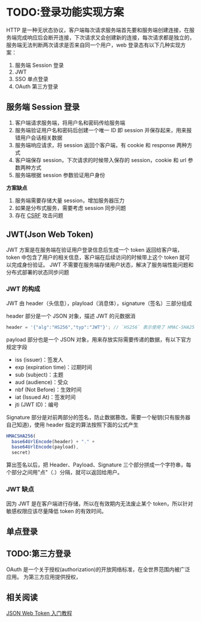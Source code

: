 # TODO:登录功能实现方案

HTTP 是一种无状态协议，客户端每次请求服务端首先要和服务端创建连接，在服务端完成响应后会断开连接，下次请求又会创建新的连接，每次请求都是独立的，服务端无法判断两次请求是否来自同一个用户，web 登录态有以下几种实现方案：

1. 服务端 Session 登录
2. JWT
3. SSO 单点登录
4. OAuth 第三方登录

## 服务端 Session 登录

1. 客户端请求服务端，将用户名和密码传给服务端
2. 服务端验证用户名和密码后创建一个唯一 ID 即 session 并保存起来，用来报错用户会话相关数据
3. 服务端响应请求，将 session 返回个客户端，有 cookie 和 response 两种方式
4. 客户端保存 session，下次请求的时候带入保存的 session，cookie 和 url 参数两种方式
5. 服务端根据 session 参数验证用户身份

**方案缺点**

1. 服务端需要存储大量 session，增加服务器压力
2. 如果是分布式服务，需要考虑 session 同步问题
3. 存在 [CSRF](../../07.基础/05-安全/CSRF.md) 攻击问题

## JWT(Json Web Token)

JWT 方案是在服务端在验证用户登录信息后生成一个 token 返回给客户端，token 中包含了用户的相关信息，客户端在后续访问的时候带上这个 token 就可以完成身份验证。
JWT 不需要在服务端存储用户状态，解决了服务端性能问题和分布式部署的状态同步问题

### JWT 的构成

JWT 由 header（头信息），playload（消息体），signature（签名）三部分组成

header 部分是一个 JSON 对象，描述 JWT 的元数据消

```javascript
header = '{"alg":"HS256","typ":"JWT"}'; // `HS256` 表示使用了 HMAC-SHA256 来生成签名。typ声明令牌类型，统一为JWT
```

payload 部分也是一个 JSON 对象，用来存放实际需要传递的数据，有以下官方规定字段

- iss (issuer)：签发人
- exp (expiration time)：过期时间
- sub (subject)：主题
- aud (audience)：受众
- nbf (Not Before)：生效时间
- iat (Issued At)：签发时间
- jti (JWT ID)：编号

Signature 部分是对前两部分的签名，防止数据篡改。需要一个秘钥(只有服务器自己知道)，使用 header 指定的算法按照下面的公式产生

```JavaScript
HMACSHA256(
  base64UrlEncode(header) + "." +
  base64UrlEncode(payload),
  secret)
```

算出签名以后，把 Header、Payload、Signature 三个部分拼成一个字符串，每个部分之间用"点"（.）分隔，就可以返回给用户。

### JWT 缺点

因为 JWT 是在客户端进行存储，所以在有效期内无法废止某个 token，所以针对敏感权限应该尽量降低 token 的有效时间。

## 单点登录

## TODO:第三方登录

OAuth 是一个关于授权(authorization)的开放网络标准，在全世界范围内被广泛应用。
为第三方应用提供授权，

## 相关阅读

[JSON Web Token 入门教程](http://www.ruanyifeng.com/blog/2018/07/json_web_token-tutorial.html)
